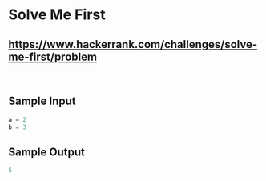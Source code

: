 # Solve Me First

## <https://www.hackerrank.com/challenges/solve-me-first/problem>

<br>

## Sample Input

```py
a = 2
b = 3
```

## Sample Output

```py
5
```
